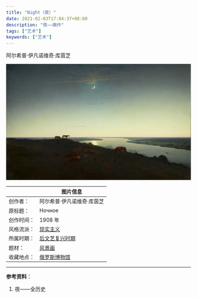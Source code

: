 ```yaml
---
title: "Night（夜）"
date: 2021-02-03T17:04:37+08:00
description: "夜——画作"
tags: ["艺术"]
keywords: ["艺术"]
---
```


阿尔希普·伊凡诺维奇·库茵芝

![Night](/images/night.jpeg)

| &nbsp;| 图片信息 |
| --- | --- |
| 创作者： | 阿尔希普·伊凡诺维奇·库茵芝 |
| 原标题： | Ночное |
| 创作时间： | 1908 年 |
| 风格流派： | [现实主义](https://www.allhistory.com/painting?style=%E7%8E%B0%E5%AE%9E%E4%B8%BB%E4%B9%89) |
| 所属时期： | [后文艺复兴时期](https://www.allhistory.com/painting?period=%E5%90%8E%E6%96%87%E8%89%BA%E5%A4%8D%E5%85%B4%E6%97%B6%E6%9C%9F) |
| 题材： | [风景画](https://www.allhistory.com/painting?theme=%E9%A3%8E%E6%99%AF%E7%94%BB) |
| 收藏地点： | [俄罗斯博物馆](https://www.allhistory.com/painting?location=5caae9eeeb4e47a4b504aa94&museumName=%E4%BF%84%E7%BD%97%E6%96%AF%E5%8D%9A%E7%89%A9%E9%A6%86) |

---

**参考资料**：

1. 夜——全历史
